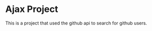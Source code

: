 Ajax Project
==============

This is a project that used the github api to search for github users. 
